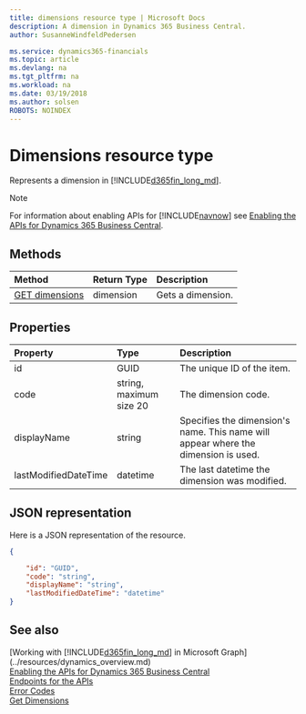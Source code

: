 ```yaml
---
title: dimensions resource type | Microsoft Docs
description: A dimension in Dynamics 365 Business Central.
author: SusanneWindfeldPedersen

ms.service: dynamics365-financials
ms.topic: article
ms.devlang: na
ms.tgt_pltfrm: na
ms.workload: na
ms.date: 03/19/2018
ms.author: solsen
ROBOTS: NOINDEX
---
```


# Dimensions resource type
Represents a dimension in [!INCLUDE[d365fin_long_md](../../includes/d365fin_long_md.md)].

> [!NOTE]  
> For information about enabling APIs for [!INCLUDE[navnow](../../includes/navnow_md.md)] see [Enabling the APIs for Dynamics 365 Business Central](../../enabling-apis-for-dynamics-nav.md).

## Methods

| Method       | Return Type  |Description|
|:-------------|:-------------|:----------|
|[GET dimensions](../api/dynamics_dimension_get.md)|dimension|Gets a dimension.|


## Properties

| Property           | Type                  |Description               |
|:-------------------|:----------------------|:-------------------------|
|id                  |GUID                   |The unique ID of the item.|
|code                |string, maximum size 20|The dimension code.       |
|displayName         |string                 |Specifies the dimension's name. This name will appear where the dimension is used.|
|lastModifiedDateTime|datetime               |The last datetime the dimension was modified.|  


## JSON representation

Here is a JSON representation of the resource.


```json
{

    "id": "GUID",
    "code": "string",
    "displayName": "string",
    "lastModifiedDateTime": "datetime"
}
```


## See also
[Working with [!INCLUDE[d365fin_long_md](../../includes/d365fin_long_md.md)] in Microsoft Graph](../resources/dynamics_overview.md)  
[Enabling the APIs for Dynamics 365 Business Central](../../enabling-apis-for-dynamics-nav.md)  
[Endpoints for the APIs](../../endpoints-apis-for-dynamics.md)  
[Error Codes](../dynamics_error_codes.md)  
[Get Dimensions](../api/dynamics_dimension_get.md)  